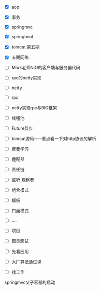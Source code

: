 - [x] aop
- [x] 事务
- [x] springmvc
- [x] springboot
- [x] tomcat 第五期
- [x] 五期网络
- [ ] Mark老师NIO的客户端与服务器代码
- [ ] rpc的netty实现
- [ ] netty
- [ ] rpc
- [ ] netty实现rpc与BIO框架
- [ ] 线程池
- [ ] Future异步
- [ ] tomcat源码----重点看一下对http协议的解析
- [ ] 费曼学习
- [ ] 适配器
- [ ] 责任链
- [ ] 监听   观察者
- [ ] 组合模式
- [ ] 模板
- [ ] 门面模式
- [ ] ....
- [ ] 项目
- [ ] 图灵面试
- [ ] 先看应用
- [ ] 大厂算法通过课
- [ ] 找工作







springmvc父子容器的启动